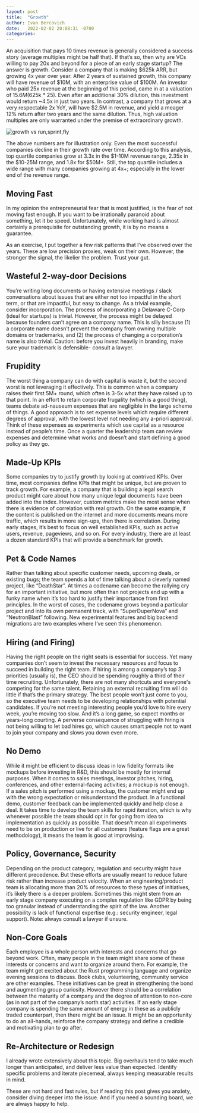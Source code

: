 ```yaml
---
layout: post
title:  "Growth"
author: Ivan Bercovich
date:   2022-02-02 20:08:31 -0700
categories:
---
```

An acquisition that pays 10 times revenue is generally considered a success story (average multiples might be half that). If that’s so, then why are VCs willing to pay 20x and beyond for a piece of an early stage startup? The answer is growth. Consider a company that is making $625k ARR, but growing 4x year over year. After 2 years of sustained growth, this company will have revenue of $10M, with an enterprise value of $100M. An investor who paid 25x revenue at the beginning of this period, came in at a valuation of $15.6M ($625k * 25). Even after an additional 30% dilution, this investment would return ~4.5x in just two years. In contrast, a company that grows at a very respectable 2x YoY, will have $2.5M in revenue, and yield a meager 12% return after two years and the same dilution. Thus, high valuation multiples are only warranted under the premise of extraordinary growth.

![growth vs run,sprint,fly](https://raw.githubusercontent.com/ibercovich/ibercovich.github.io/master/assets/growth-chart.png)

The above numbers are for illustration only. Even the most successful companies decline in their growth rate over time. According to this analysis, top quartile companies grow at 3.3x in the $1-10M revenue range, 2.35x in the $10-25M range, and 1.8x for $50M+. Still, the top quartile includes a wide range with many companies growing at 4x+; especially in the lower end of the revenue range.

Moving Fast
--------------------------
In my opinion the entrepreneurial fear that is most justified, is the fear of not moving fast enough. If you want to be irrationally paranoid about something, let it be speed. Unfortunately, while working hard is almost certainly a prerequisite for outstanding growth, it is by no means a guarantee.

As an exercise, I put together a few risk patterns that I’ve observed over the years. These are low precision proxies, weak on their own. However, the stronger the signal, the likelier the problem. Trust your gut.

Wasteful 2-way-door Decisions
--------------------------
You’re writing long documents or having extensive meetings / slack conversations about issues that are either not too impactful in the short term, or that are impactful, but easy to change. As a trivial example, consider incorporation. The process of incorporating a Delaware C-Corp (ideal for startups) is trivial. However, the process might be delayed because founders can’t agree on a company name. This is silly because (1) a corporate name doesn’t prevent the company from owning multiple domains or trademarks, and (2) the process of changing a corporation’s name is also trivial. Caution: before you invest heavily in branding, make sure your trademark is defensible- consult a lawyer.

Frupidity
--------------------------
The worst thing a company can do with capital is waste it, but the second worst is not leveraging it effectively. This is common when a company raises their first 5M+ round, which often is 3-5x what they have raised up to that point. In an effort to retain corporate frugality (which is a good thing), teams debate ad-nauseum expenses that are negligible in the large scheme of things. A good approach is to set expense levels which require different degrees of approval, with the lowest level not needing any a-priori approval. Think of these expenses as experiments which use capital as a resource instead of people’s time. Once a quarter the leadership team can review expenses and determine what works and doesn’t and start defining a good policy as they go.

Made-Up KPIs
--------------------------
Some companies try to justify growth by looking at contrived KPIs. Over time, most companies define KPIs that might be unique, but are proven to track growth. For example, a company that is building a legal search product might care about how many unique legal documents have been added into the index. However, custom metrics make the most sense when there is evidence of correlation with real growth. On the same example, if the content is published on the internet and more documents means more traffic, which results in more sign-ups, then there is correlation. During early stages, it’s best to focus on well established KPIs, such as active users, revenue, pageviews, and so on. For every industry, there are at least a dozen standard KPIs that will provide a benchmark for growth.

Pet & Code Names
--------------------------
Rather than talking about specific customer needs, upcoming deals, or existing bugs; the team spends a lot of time talking about a cleverly named project, like “DeathStar”. At times a codename can become the rallying cry for an important initiative, but more often than not projects end up with a funky name when it’s too hard to justify their importance from first principles. In the worst of cases, the codename grows beyond a particular project and into its own permanent track, with “SuperDuperNova” and “NeutronBlast” following. New experimental features and big backend migrations are two examples where I’ve seen this phenomenon. 

Hiring (and Firing)
--------------------------
Having the right people on the right seats is essential for success. Yet many companies don’t seem to invest the necessary resources and focus to succeed in building the right team. If hiring is among a company’s top 3 priorities (usually is), the CEO should be spending roughly a third of their time recruiting. Unfortunately, there are not many shortcuts and everyone's competing for the same talent. Retaining an external recruiting firm will do little if that’s the primary strategy. The best people won’t just come to you, so the executive team needs to be developing relationships with potential candidates. If you’re not meeting interesting people you’d love to hire every week, you’re moving too slow. And it’s a long game, so expect months or years-long courting. A perverse consequence of struggling with hiring is not being willing to let bad hires go, which causes smart people not to want to join your company and slows you down even more.

No Demo
--------------------------
While it might be efficient to discuss ideas in low fidelity formats like mockups before investing in R&D, this should be mostly for internal purposes. When it comes to sales meetings, investor pitches, hiring, conferences, and other external-facing activities; a mockup is not enough. If a sales pitch is performed using a mockup, the customer might end up with the wrong expectation or misunderstand the product. In a functional demo, customer feedback can be implemented quickly and help close a deal. It takes time to develop the team skills for rapid iteration, which is why whenever possible the team should opt in for going from idea to implementation as quickly as possible. That doesn’t mean all experiments need to be on production or live for all customers (feature flags are a great methodology), it means the team is good at improvising.

Policy, Governance, Security
--------------------------
Depending on the product category, regulation and security might have different precedence. But these efforts are usually meant to reduce future risk rather than increase product velocity. When an engineering/product team is allocating more than 20% of resources to these types of initiatives, it’s likely there is a deeper problem. Sometimes this might stem from an early stage company executing on a complex regulation like GDPR by being too granular instead of understanding the spirit of the law. Another possibility is lack of functional expertise (e.g.: security engineer, legal support). Note: always consult a lawyer if unsure.

Non-Core Goals
--------------------------
Each employee is a whole person with interests and concerns that go beyond work. Often, many people in the team might share some of these interests or concerns and want to organize around them. For example, the team might get excited about the Rust programming language and organize evening sessions to discuss. Book clubs, volunteering, community service are other examples. These initiatives can be great in strengthening the bond and augmenting group curiosity. However there should be a correlation between the maturity of a company and the degree of attention to non-core (as in not part of the company’s north star) activities. If an early stage company is spending the same amount of energy in these as a publicly traded counterpart, then there might be an issue. It might be an opportunity to do an all-hands, reinforce the company strategy and define a credible and motivating plan to go after.

Re-Architecture or Redesign
--------------------------
I already wrote extensively about this topic. Big overhauls tend to take much longer than anticipated, and deliver less value than expected. Identify specific problems and iterate piecemeal, always keeping measurable results in mind.

These are not hard and fast rules, but if reading this post gives you anxiety, consider diving deeper into the issue. And if you need a sounding board, we are always happy to help.
